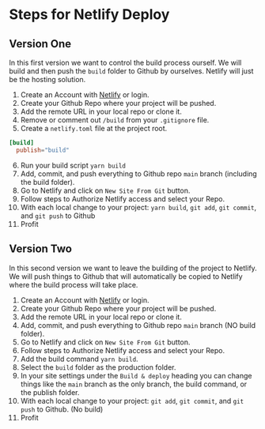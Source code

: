 # Steps for Netlify Deploy

## Version One

In this first version we want to control the build process ourself. We will build and then push the `build` folder to Github by ourselves. Netlify will just be the hosting solution.

1. Create an Account with [Netlify](https://netlify.com) or login.
2. Create your Github Repo where your project will be pushed.
3. Add the remote URL in your local repo or clone it.
4. Remove or comment out `/build` from your `.gitignore` file.
5. Create a `netlify.toml` file at the project root.

```toml
[build]
  publish="build"
```

6. Run your build script `yarn build`
7. Add, commit, and push everything to Github repo `main` branch (including the build folder).
8. Go to Netlify and click on `New Site From Git` button.
9. Follow steps to Authorize Netlify access and select your Repo.
10. With each local change to your project: `yarn build`, `git add`, `git commit`, and `git push` to Github
11. Profit

## Version Two

In this second version we want to leave the building of the project to Netlify. We will push things to Github that will automatically be copied to Netlify where the build process will take place.

1. Create an Account with [Netlify](https://netlify.com) or login.
2. Create your Github Repo where your project will be pushed.
3. Add the remote URL in your local repo or clone it.
4. Add, commit, and push everything to Github repo `main` branch (NO build folder).
5. Go to Netlify and click on `New Site From Git` button.
6. Follow steps to Authorize Netlify access and select your Repo.
7. Add the build command `yarn build`.
8. Select the `build` folder as the production folder.
9. In your site settings under the `Build & deploy` heading you can change things like the `main` branch as the only branch, the build command, or the publish folder.
10. With each local change to your project: `git add`, `git commit`, and `git push` to Github. (No build)
11. Profit
